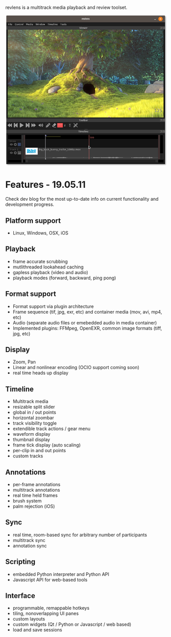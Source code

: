 revlens is a multitrack media playback and review toolset.

<img src="images/revlens_bbb_Nov4_2019.png"/>

# Features - 19.05.11

Check dev blog for the most up-to-date info on current functionality and development progress.

## Platform support

- Linux, Windows, OSX, iOS

## Playback

- frame accurate scrubbing
- mutlithreaded lookahead caching
- gapless playback (video and audio)
- playback modes (forward, backward, ping pong)

## Format support

- Format support via plugin architecture
- Frame sequence (tif, jpg, exr, etc) and container media (mov, avi, mp4, etc)
- Audio (separate audio files or emebedded audio in media container)
- Implemented plugins: FFMpeg, OpenEXR, common image formats (tiff, jpg, etc)

## Display

- Zoom, Pan
- Linear and nonlinear encoding (OCIO support coming soon)
- real time heads up display

## Timeline

- Multitrack media
- resizable split slider
- global in / out points
- horizontal zoombar
- track visibility toggle
- extendible track actions / gear menu
- waveform display
- thumbnail display
- frame tick display (auto scaling)
- per-clip in and out points
- custom tracks

## Annotations

- per-frame annotations
- multitrack annotations
- real time held frames
- brush system
- palm rejection (iOS)

## Sync

- real time, room-based sync for arbitrary number of participants
- multitrack sync
- annotation sync

## Scripting

- embedded Python interpreter and Python API
- Javascript API for web-based tools

## Interface

- programmable, remappable hotkeys
- tiling, nonoverlapping UI panes
- custom layouts
- custom widgets (Qt / Python or Javascript / web based)
- load and save sessions
